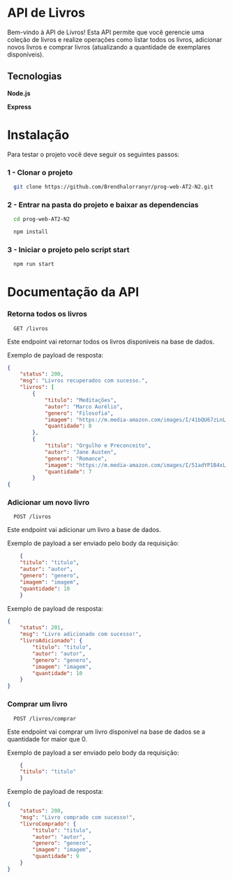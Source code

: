 # API de Livros

Bem-vindo à API de Livros! Esta API permite que você gerencie uma coleção de livros e realize operações como listar todos os livros, adicionar novos livros e comprar livros (atualizando a quantidade de exemplares disponíveis).


## Tecnologias

**Node.js**

**Express**

# Instalação

Para testar o projeto você deve seguir os seguintes passos:


### 1 - Clonar o projeto
```bash
  git clone https://github.com/Brendhalorranyr/prog-web-AT2-N2.git
```

### 2 - Entrar na pasta do projeto e baixar as dependencias
```bash
  cd prog-web-AT2-N2

  npm install
```

### 3 - Iniciar o projeto pelo script start
```bash
  npm run start
```



    
# Documentação da API

### Retorna todos os livros
```http
  GET /livros
```
Este endpoint vai retornar todos os livros disponiveis na base de dados.

Exemplo de payload de resposta:
```json
{
    "status": 200,
    "msg": "Livros recuperados com sucesso.",
    "livros": [
        {
            "titulo": "Meditações",
            "autor": "Marco Aurélio",
            "genero": "Filosofia",
            "imagem": "https://m.media-amazon.com/images/I/41bQU67zLnL._SY445_SX342_.jpg",
            "quantidade": 8
        },
        {
            "titulo": "Orgulho e Preconceito",
            "autor": "Jane Austen",
            "genero": "Romance",
            "imagem": "https://m.media-amazon.com/images/I/51adYP1B4xL._SY445_SX342_.jpg",
            "quantidade": 7
        }
{
```
### Adicionar um novo livro
```http
  POST /livros
```
Este endpoint vai adicionar um livro a base de dados.

Exemplo de payload a ser enviado pelo body da requisição:
```json
    {
    "titulo": "titulo",
    "autor": "autor",
    "genero": "genero",
    "imagem": "imagem",
    "quantidade": 10
    }
```

Exemplo de payload de resposta:
```json
{
    "status": 201,
    "msg": "Livro adicionado com sucesso!",
    "livroAdicionado": {
        "titulo": "titulo",
        "autor": "autor",
        "genero": "genero",
        "imagem": "imagem",
        "quantidade": 10
    }
}
```

### Comprar um livro
```http
  POST /livros/comprar
```
Este endpoint vai comprar um livro disponivel na base de dados se a quantidade for maior que 0.

Exemplo de payload a ser enviado pelo body da requisição:
```json
    {
    "titulo": "titulo"
    }
```

Exemplo de payload de resposta:
```json
{
    "status": 200,
    "msg": "Livro comprado com sucesso!",
    "livroComprado": {
        "titulo": "titulo",
        "autor": "autor",
        "genero": "genero",
        "imagem": "imagem",
        "quantidade": 9
    }
}
```



